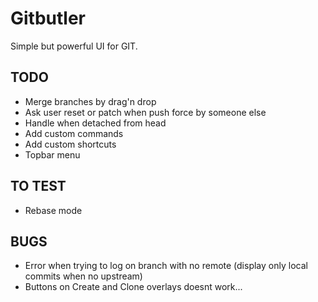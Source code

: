 Gitbutler
=========

Simple but powerful UI for GIT.

TODO
----

- Merge branches by drag'n drop
- Ask user reset or patch when push force by someone else
- Handle when detached from head
- Add custom commands
- Add custom shortcuts
- Topbar menu

TO TEST
-------

- Rebase mode

BUGS
----

- Error when trying to log on branch with no remote (display only local commits when no upstream)
- Buttons on Create and Clone overlays doesnt work...